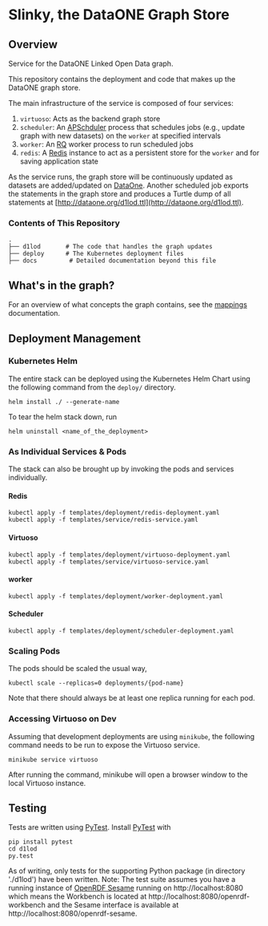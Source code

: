 # Slinky, the DataONE Graph Store

## Overview
Service for the DataONE Linked Open Data graph.

This repository contains the deployment and code that makes up the
DataONE graph store. 

The main infrastructure of the service is composed of four services:

1. `virtuoso`: Acts as the backend graph store
2. `scheduler`: An [APSchduler](https://apscheduler.readthedocs.org) process that schedules jobs (e.g., update graph with new datasets) on the `worker` at specified intervals
3. `worker`: An [RQ](http://python-rq.org/) worker process to run scheduled jobs
4. `redis`: A [Redis](http://redis.io) instance to act as a persistent store for the `worker` and for saving application state


As the service runs, the graph store will be continuously updated as datasets are added/updated on [DataOne](https://www.dataone.org/). Another scheduled job exports the statements in the graph store and produces a Turtle dump of all statements at [http://dataone.org/d1lod.ttl](http://dataone.org/d1lod.ttl).

### Contents of This Repository

```
.
├── d1lod       # The code that handles the graph updates
├── deploy      # The Kubernetes deployment files
├── docs         # Detailed documentation beyond this file
```


## What's in the graph?

For an overview of what concepts the graph contains, see the [mappings](/docs/mappings.md) documentation.


## Deployment Management

### Kubernetes Helm

The entire stack can be deployed using the Kubernetes Helm Chart using
the following command from the `deploy/` directory.

`helm install ./ --generate-name`

To tear the helm stack down, run

`helm uninstall <name_of_the_deployment>`


### As Individual Services & Pods

The stack can also be brought up by invoking the pods and services
individually.

#### Redis
```
kubectl apply -f templates/deployment/redis-deployment.yaml
kubectl apply -f templates/service/redis-service.yaml
```

#### Virtuoso
```
kubectl apply -f templates/deployment/virtuoso-deployment.yaml
kubectl apply -f templates/service/virtuoso-service.yaml
```

#### worker
```
kubectl apply -f templates/deployment/worker-deployment.yaml
```

#### Scheduler
```
kubectl apply -f templates/deployment/scheduler-deployment.yaml
```

### Scaling Pods
The pods should be scaled the usual way, 
```
kubectl scale --replicas=0 deployments/{pod-name} 
```

Note that there should always be at least one replica running for each
pod.

### Accessing Virtuoso on Dev
Assuming that development deployments are using `minikube`, the
following command needs to be run to expose the Virtuoso service.

```
minikube service virtuoso
```

After running the command, minikube will open a browser window to the
local Virtuoso instance.

## Testing

Tests are written using [PyTest](http://pytest.org/latest/). Install [PyTest](http://pytest.org/latest/) with

```
pip install pytest
cd d1lod
py.test
```

As of writing, only tests for the supporting Python package (in directory './d1lod') have been written.
Note: The test suite assumes you have a running instance of [OpenRDF Sesame](http://rdf4j.org) running on http://localhost:8080 which means the Workbench is located at http://localhost:8080/openrdf-workbench and the Sesame interface is available at http://localhost:8080/openrdf-sesame.
